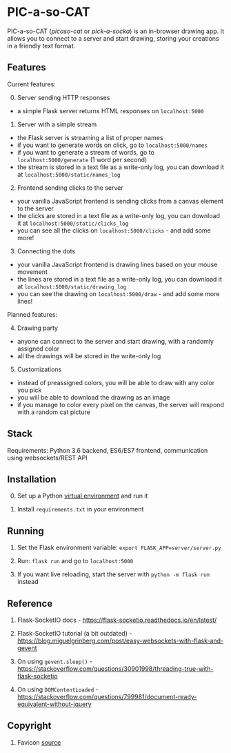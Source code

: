 # PIC-a-so-CAT

PIC-a-so-CAT (_picaso-cat_ or _pick-a-socka_) is an in-browser drawing app. It allows you to connect 
to a server and start drawing, storing your creations in a friendly text format.

## Features

Current features: 

0. Server sending HTTP responses
- a simple Flask server returns HTML responses on `localhost:5000`

1. Server with a simple stream 
- the Flask server is streaming a list of proper names
- if you want to generate words on click, go to `localhost:5000/names`
- if you want to generate a stream of words, go to `localhost:5000/generate` (1 word per second)
- the stream is stored in a text file as a write-only log, you can download it at `localhost:5000/static/names_log`

2. Frontend sending clicks to the server
- your vanilla JavaScript frontend is sending clicks from a canvas element to the server
- the clicks are stored in a text file as a write-only log, you can download it at `localhost:5000/static/clicks_log`
- you can see all the clicks on `localhost:5000/clicks` - and add some more!

3. Connecting the dots
- your vanilla JavaScript frontend is drawing lines based on your mouse movement
- the lines are stored in a text file as a write-only log, you can download it at `localhost:5000/static/drawing_log`
- you can see the drawing on `localhost:5000/draw` - and add some more lines!

Planned features:

4. Drawing party
- anyone can connect to the server and start drawing, with a randomly assigned color
- all the drawings will be stored in the write-only log

5. Customizations
- instead of preassigned colors, you will be able to draw with any color you pick
- you will be able to download the drawing as an image
- if you manage to color every pixel on the canvas, the server will respond with a random cat picture

## Stack

Requirements: Python 3.6 backend, ES6/ES7 frontend, communication using websockets/REST API

## Installation

0. Set up a Python [virtual environment](http://docs.python-guide.org/en/latest/dev/virtualenvs/) and run it

1. Install `requirements.txt` in your environment  

## Running

1. Set the Flask environment variable: `export FLASK_APP=server/server.py`

2. Run: `flask run` and go to `localhost:5000`

3. If you want live reloading, start the server with `python -m flask run` instead

## Reference

1. Flask-SocketIO docs - https://flask-socketio.readthedocs.io/en/latest/

2. Flask-SocketIO tutorial (a bit outdated) - https://blog.miguelgrinberg.com/post/easy-websockets-with-flask-and-gevent

3. On using `gevent.sleep()` - https://stackoverflow.com/questions/30901998/threading-true-with-flask-socketio

4. On using `DOMContentLoaded` - https://stackoverflow.com/questions/799981/document-ready-equivalent-without-jquery

## Copyright

1. Favicon [source](https://www.shareicon.net/cat-85580)

